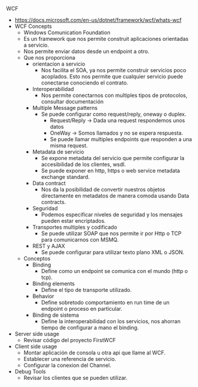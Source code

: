 WCF
- https://docs.microsoft.com/en-us/dotnet/framework/wcf/whats-wcf
- WCF Concepts
    - Windows Comunication Foundation
    - Es un framework que nos permite construit aplicaciones orientadas a servicio.
    - Nos permite enviar datos desde un endpoint a otro.
    - Que nos proporciona
        - orientacion a servicio
            - Nos facilita el SOA, ya nos permite construir servicios poco acoplados. Esto nos permite que cualquier servicio puede conectarse conociendo el contrato.
        - Interoperabilidad
            - Nos permite conectarnos con multiples tipos de protocolos, consultar documentación
        - Multiple Message patterns
            - Se puede configurar como request/reply, oneway o duplex.
                - Request/Reply -> Dada una request respondemos unos datos
                - OneWay -> Somos llamados y no se espera respuesta.
                - Se puede llamar multiples endpoints que responden a una misma request.
        - Metadata de servicio
            - Se expone metadata del servicio que permite configurar la accesibilidad de los clientes, wsdl.
            - Se puede exponer en http, https o web service metadata exchange standard.
        - Data contract
            - Nos da la posibilidad de convertir nuestros objetos directamente en metadatos de manera comoda usando Data contracts.
        - Seguridad
            - Podemos especificar niveles de seguridad y los mensajes pueden estar encriptados.
        - Transportes multiples y codificado
            - Se puede utilizar SOAP que nos permite ir por Http o TCP para comunicarnos con MSMQ.
        - REST y AJAX
            - Se puede configurar para utilizar texto plano XML o JSON.
    - Conceptos
        - Binding
            - Define como un endpoint se comunica con el mundo (http o tcp).
        - Binding elements
            - Define el tipo de transporte utilizado.
        - Behavior
            - Define sobretodo comportamiento en run time de un endpoint o proceso en particular.
        - Binding de sistema
            - Define la interoperabilidad con los servicios, nos ahorran tiempo de configurar a mano el binding.
- Server side usage
    - Revisar código del proyecto FirstWCF
- Client side usage
    - Montar aplicación de consola u otra api que llame al WCF.
    - Establecer una referencia de servicio.
    - Configurar la conexion del Channel.
- Debug Tools
    - Revisar los clientes que se pueden utilizar.